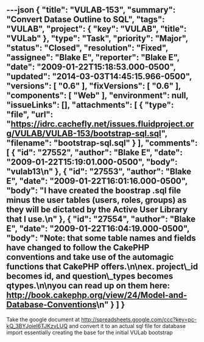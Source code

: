 ---json
{
  "title": "VULAB-153",
  "summary": "Convert Datase Outline to SQL",
  "tags": "VULAB",
  "project": {
    "key": "VULAB",
    "title": "VULab"
  },
  "type": "Task",
  "priority": "Major",
  "status": "Closed",
  "resolution": "Fixed",
  "assignee": "Blake E",
  "reporter": "Blake E",
  "date": "2009-01-22T15:18:53.000-0500",
  "updated": "2014-03-03T14:45:15.966-0500",
  "versions": [
    "0.6"
  ],
  "fixVersions": [
    "0.6"
  ],
  "components": [
    "Web"
  ],
  "environment": null,
  "issueLinks": [],
  "attachments": [
    {
      "type": "file",
      "url": "https://idrc.cachefly.net/issues.fluidproject.org/VULAB/VULAB-153/bootstrap-sql.sql",
      "filename": "bootstrap-sql.sql"
    }
  ],
  "comments": [
    {
      "id": "27552",
      "author": "Blake E",
      "date": "2009-01-22T15:19:01.000-0500",
      "body": "vulab13\n"
    },
    {
      "id": "27553",
      "author": "Blake E",
      "date": "2009-01-22T16:01:16.000-0500",
      "body": "I have created the boostrap .sql file minus the user tables (users, roles, groups) as they will be dictated by the Active User Library that I use.\n"
    },
    {
      "id": "27554",
      "author": "Blake E",
      "date": "2009-01-22T16:04:19.000-0500",
      "body": "Note: that some table names and fields have changed to follow the CakePHP conventions and take use of the automagic functions that CakePHP offers.\n\nex. project\\_id becomes id, and question\\_types becomes qtypes.\n\nyou can read up on them here: <http://book.cakephp.org/view/24/Model-and-Database-Conventions>\n"
    }
  ]
}
---
Take the google document at <http://spreadsheets.google.com/ccc?key=pc-kQ_3BYJoieI6TJKzvLUQ> and convert it to an actual sql file for database import essentially creating the base for the initial VULab bootstrap

        
